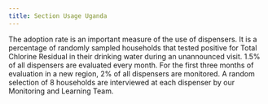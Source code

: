 ```yaml
---
title: Section Usage Uganda
---
```

<!-- *This data is coming straight from the server and was written in markdown.*  
Check the server's `app/content` folder. -->

The adoption rate is an important measure of the use of dispensers. It is a percentage of randomly sampled households that tested positive for Total Chlorine Residual in their drinking water during an unannounced visit. 1.5% of all dispensers are evaluated every month. For the first three months of evaluation in a new region, 2% of all dispensers are monitored. A random selection of 8 households are interviewed at each dispenser by our Monitoring and Learning Team. 